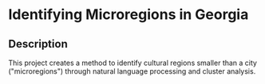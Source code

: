 # Identifying Microregions in Georgia 



## Description

This project creates a method to identify cultural regions smaller than a city ("microregions") through natural language processing and cluster analysis.
